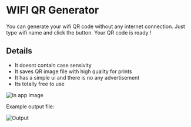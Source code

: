 
# WIFI QR Generator

You can generate your wifi QR code without any internet connection. Just type wifi name and click the button. Your QR code is ready !



## Details

- It doesnt contain case sensivity
- It saves QR image file with high quality for prints
- It has a simple ui and there is no any advertisement
- Its totally free to use




  
![In app image](https://i.ibb.co/pjTX9RW/o.png)

Example output file:

![Output](https://i.ibb.co/Y881PmK/potttt.png)


  
